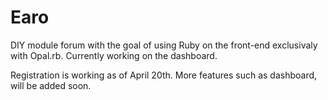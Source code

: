 # Earo

DIY module forum with the goal of using Ruby on the front-end exclusivaly with Opal.rb. Currently working on the dashboard. 

Registration is working as of April 20th. More features such as dashboard, will be added soon.
